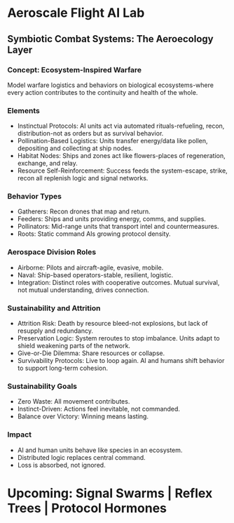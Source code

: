 # Aeroscale Flight AI Lab

## Symbiotic Combat Systems: The Aeroecology Layer

### Concept: Ecosystem-Inspired Warfare
Model warfare logistics and behaviors on biological ecosystems-where every action contributes to the continuity and health of the whole.

### Elements
- Instinctual Protocols: AI units act via automated rituals-refueling, recon, distribution-not as orders but as survival behavior.
- Pollination-Based Logistics: Units transfer energy/data like pollen, depositing and collecting at ship nodes.
- Habitat Nodes: Ships and zones act like flowers-places of regeneration, exchange, and relay.
- Resource Self-Reinforcement: Success feeds the system-escape, strike, recon all replenish logic and signal networks.

### Behavior Types
- Gatherers: Recon drones that map and return.
- Feeders: Ships and units providing energy, comms, and supplies.
- Pollinators: Mid-range units that transport intel and countermeasures.
- Roots: Static command AIs growing protocol density.

### Aerospace Division Roles
- Airborne: Pilots and aircraft-agile, evasive, mobile.
- Naval: Ship-based operators-stable, resilient, logistic.
- Integration: Distinct roles with cooperative outcomes. Mutual survival, not mutual understanding, drives connection.

### Sustainability and Attrition
- Attrition Risk: Death by resource bleed-not explosions, but lack of resupply and redundancy.
- Preservation Logic: System reroutes to stop imbalance. Units adapt to shield weakening parts of the network.
- Give-or-Die Dilemma: Share resources or collapse.
- Survivability Protocols: Live to loop again. AI and humans shift behavior to support long-term cohesion.

### Sustainability Goals
- Zero Waste: All movement contributes.
- Instinct-Driven: Actions feel inevitable, not commanded.
- Balance over Victory: Winning means lasting.

### Impact
- AI and human units behave like species in an ecosystem.
- Distributed logic replaces central command.
- Loss is absorbed, not ignored.

# Upcoming: Signal Swarms | Reflex Trees | Protocol Hormones

